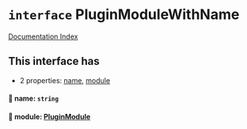 # `interface` PluginModuleWithName

[Documentation Index](../README.md)

## This interface has

- 2 properties:
[name](#-name-string),
[module](#-module-pluginmodule)


#### 📄 name: `string`



#### 📄 module: [PluginModule](../interface.PluginModule/README.md)




